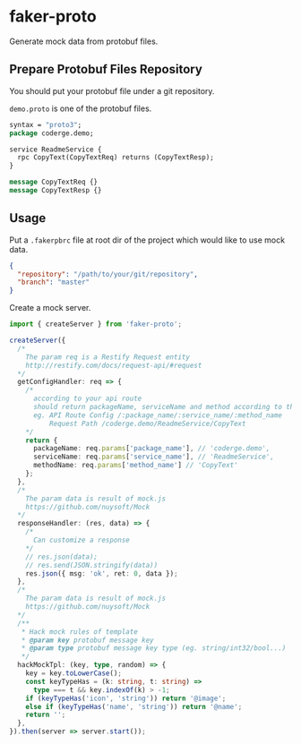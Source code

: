 # faker-proto

Generate mock data from protobuf files.

## Prepare Protobuf Files Repository

You should put your protobuf file under a git repository.

`demo.proto` is one of the protobuf files.
``` protobuf
syntax = "proto3";
package coderge.demo;

service ReadmeService {
  rpc CopyText(CopyTextReq) returns (CopyTextResp);
}

message CopyTextReq {}
message CopyTextResp {}
```

## Usage

Put a `.fakerpbrc` file at root dir of the project which would like to use mock data.
``` json
{
  "repository": "/path/to/your/git/repository",
  "branch": "master"
}
```

Create a mock server.
``` ts
import { createServer } from 'faker-proto';

createServer({
  /*
    The param req is a Restify Request entity
    http://restify.com/docs/request-api/#request
  */
  getConfigHandler: req => {
    /*
      according to your api route
      should return packageName, serviceName and method according to the request entity
      eg. API Route Config /:package_name/:service_name/:method_name
          Request Path /coderge.demo/ReadmeService/CopyText
    */
    return {
      packageName: req.params['package_name'], // 'coderge.demo', 
      serviceName: req.params['service_name'], // 'ReadmeService',
      methodName: req.params['method_name'] // 'CopyText'
    };
  },
  /*
    The param data is result of mock.js
    https://github.com/nuysoft/Mock
  */
  responseHandler: (res, data) => {
    /*
      Can customize a response
    */
    // res.json(data);
    // res.send(JSON.stringify(data))
    res.json({ msg: 'ok', ret: 0, data });
  },
  /*
    The param data is result of mock.js
    https://github.com/nuysoft/Mock
  */
  /**
   * Hack mock rules of template
   * @param key protobuf message key
   * @param type protobuf message key type (eg. string/int32/bool...)
   */
  hackMockTpl: (key, type, random) => {
    key = key.toLowerCase();
    const keyTypeHas = (k: string, t: string) =>
      type === t && key.indexOf(k) > -1;
    if (keyTypeHas('icon', 'string')) return '@image';
    else if (keyTypeHas('name', 'string')) return '@name';
    return '';
  },
}).then(server => server.start());
```

